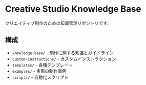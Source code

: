 # Creative Studio Knowledge Base

クリエイティブ制作のための知識管理リポジトリです。

## 構成

- `knowledge-base/` - 制作に関する知識とガイドライン
- `custom-instructions/` - カスタムインストラクション
- `templates/` - 各種テンプレート
- `examples/` - 実際の制作事例
- `scripts/` - 自動化スクリプト